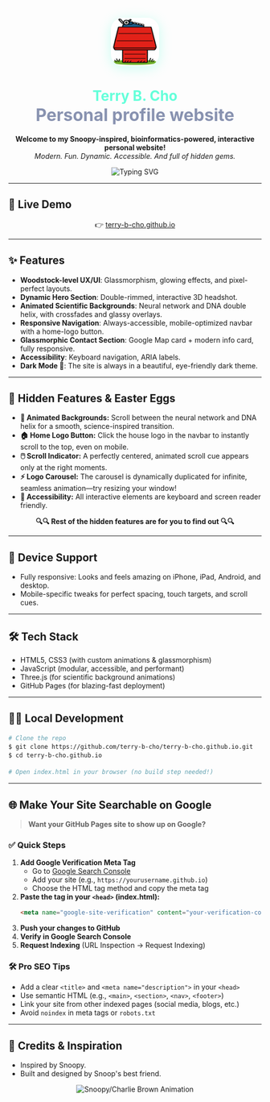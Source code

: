 <!-- README.md for terry-b-cho.github.io -->

<p align="center">
  <img src="assets/images/profile/house_logo.png" width="96" alt="Home Logo" style="border-radius: 24px; box-shadow: 0 4px 24px #64ffda55;">
</p>

<h1 align="center">
  <span style="color:#64ffda;">Terry B. Cho</span> <br/>
  <span style="font-size:1.2em; color:#8892b0;">Personal profile website</span>
</h1>

<p align="center">
  <b>Welcome to my Snoopy-inspired, bioinformatics-powered, interactive personal website!</b><br/>
  <i>Modern. Fun. Dynamic. Accessible. And full of hidden gems.</i>
</p>

<p align="center">
  <img src="https://readme-typing-svg.demolab.com?font=Fira+Code&pause=1000&color=64FFDA&center=true&vCenter=true&width=600&lines=Explore+the+site+for+hidden+surprise!;Scroll+down+to+see+the+DNA+helix!;Snoopy+to+the+moon!!" alt="Typing SVG" />
</p>

---
## 🚀 Live Demo

<p align="center">
  👉 <a href="https://terry-b-cho.github.io">terry-b-cho.github.io</a><br/>
</p>

---

## ✨ Features

- **Woodstock-level UX/UI**: Glassmorphism, glowing effects, and pixel-perfect layouts.
- **Dynamic Hero Section**: Double-rimmed, interactive 3D headshot.
- **Animated Scientific Backgrounds**: Neural network and DNA double helix, with crossfades and glassy overlays.
- **Responsive Navigation**: Always-accessible, mobile-optimized navbar with a home-logo button.
- **Glassmorphic Contact Section**: Google Map card + modern info card, fully responsive.
- **Accessibility**: Keyboard navigation, ARIA labels.
- **Dark Mode 🌙**:</b> The site is always in a beautiful, eye-friendly dark theme.

---

## 🎁 Hidden Features & Easter Eggs

- <b>🧬 Animated Backgrounds:</b> Scroll between the neural network and DNA helix for a smooth, science-inspired transition.
- <b>🏠 Home Logo Button:</b> Click the house logo in the navbar to instantly scroll to the top, even on mobile.
- <b>🖱️ Scroll Indicator:</b> A perfectly centered, animated scroll cue appears only at the right moments.
- <b>⚡ Logo Carousel:</b> The carousel is dynamically duplicated for infinite, seamless animation—try resizing your window!
- <b>🧠 Accessibility:</b> All interactive elements are keyboard and screen reader friendly.

<p align="center">
  <b>🔍🔍 Rest of the hidden features are for you to find out 🔍🔍</b>
</p>

---

## 📱 Device Support

- Fully responsive: Looks and feels amazing on iPhone, iPad, Android, and desktop.
- Mobile-specific tweaks for perfect spacing, touch targets, and scroll cues.

---

## 🛠️ Tech Stack

- HTML5, CSS3 (with custom animations & glassmorphism)
- JavaScript (modular, accessible, and performant)
- Three.js (for scientific background animations)
- GitHub Pages (for blazing-fast deployment)

---

## 🧑‍💻 Local Development

```bash
# Clone the repo
$ git clone https://github.com/terry-b-cho/terry-b-cho.github.io.git
$ cd terry-b-cho.github.io

# Open index.html in your browser (no build step needed!)
```

---

## 🌐 Make Your Site Searchable on Google

> **Want your GitHub Pages site to show up on Google?**

### ✅ Quick Steps

1. **Add Google Verification Meta Tag**
   - Go to [Google Search Console](https://search.google.com/search-console/about)
   - Add your site (e.g., `https://yourusername.github.io`)
   - Choose the HTML tag method and copy the meta tag
2. **Paste the tag in your `<head>` (index.html):**
   ```html
   <meta name="google-site-verification" content="your-verification-code" />
   ```
3. **Push your changes to GitHub**
4. **Verify in Google Search Console**
5. **Request Indexing** (URL Inspection → Request Indexing)

### 🛠️ Pro SEO Tips
- Add a clear `<title>` and `<meta name="description">` in your `<head>`
- Use semantic HTML (e.g., `<main>`, `<section>`, `<nav>`, `<footer>`)
- Link your site from other indexed pages (social media, blogs, etc.)
- Avoid `noindex` in meta tags or `robots.txt`

---

## 🦄 Credits & Inspiration

- Inspired by Snoopy.
- Built and designed by Snoop's best friend.

<p align="center">
  <img src="https://media3.giphy.com/media/v1.Y2lkPTc5MGI3NjExdGo5MGxpNHkwcDB1MDNnaG1ybm9ycGpiYjhzOG82cTNxcjlwdmJ3NyZlcD12MV9pbnRlcm5hbF9naWZfYnlfaWQmY3Q9cw/gitdNOfXczQxBZjqd4/giphy.gif" width="250" alt="Snoopy/Charlie Brown Animation" />
</p> 